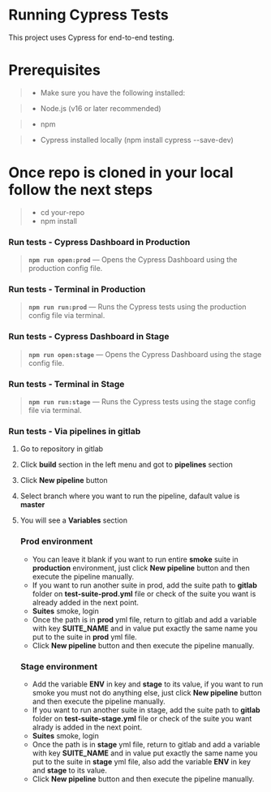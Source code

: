 # Running Cypress Tests
This project uses Cypress for end-to-end testing.

# Prerequisites
>- Make sure you have the following installed:

>- Node.js (v16 or later recommended)

>- npm

>- Cypress installed locally (npm install cypress --save-dev)

# Once repo is cloned in your local follow the next steps
>- cd your-repo
>- npm install

### Run tests - Cypress Dashboard in Production
> **`npm run open:prod`** — Opens the Cypress Dashboard using the production config file.

### Run tests - Terminal in Production
> **`npm run run:prod`** — Runs the Cypress tests using the production config file via terminal.

### Run tests - Cypress Dashboard in Stage
> **`npm run open:stage`** — Opens the Cypress Dashboard using the stage config file.

### Run tests - Terminal in Stage
> **`npm run run:stage`** — Runs the Cypress tests using the stage config file via terminal.

### Run tests - Via pipelines in gitlab

1. Go to repository in gitlab
2. Click **build** section in the left menu and got to **pipelines** section
3. Click **New pipeline** button
4. Select branch where you want to run the pipeline, dafault value is **master**
5. You will see a **Variables** section
    ### Prod environment
    - You can leave it blank if you want to run entire **smoke** suite in **production** environment, just click **New pipeline** button and then execute the pipeline manually.
    - If you want to run another suite in prod, add the suite path to **gitlab** folder on **test-suite-prod.yml** file or check of the suite you want is already added in the next point.
    - **Suites** smoke, login
    - Once the path is in **prod** yml file, return to gitlab and add a variable with key **SUITE_NAME** and in value put exactly the same name you put to the suite in **prod** yml file.
    - Click **New pipeline** button and then execute the pipeline manually.

    ### Stage environment
    - Add the variable **ENV** in key and **stage** to its value, if you want to run smoke you must not do anything else, just click **New pipeline** button and then execute the pipeline manually.
    - If you want to run another suite in stage, add the suite path to **gitlab** folder on **test-suite-stage.yml** file or check of the suite you want alrady is added in the next point.
    - **Suites** smoke, login
    - Once the path is in **stage** yml file, return to gitlab and add a variable with key **SUITE_NAME** and in value put exactly the same name you put to the suite in **stage** yml file, also add the variable **ENV** in key and **stage** to its value.
    - Click **New pipeline** button and then execute the pipeline manually.